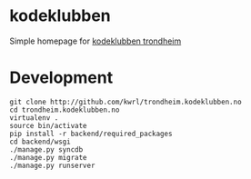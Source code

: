 kodeklubben
===========

Simple homepage for [kodeklubben trondheim](http://trondheim.kodeklubben.no)


Development
===========
```
git clone http://github.com/kwrl/trondheim.kodeklubben.no
cd trondheim.kodeklubben.no
virtualenv .
source bin/activate
pip install -r backend/required_packages
cd backend/wsgi
./manage.py syncdb
./manage.py migrate
./manage.py runserver
```


